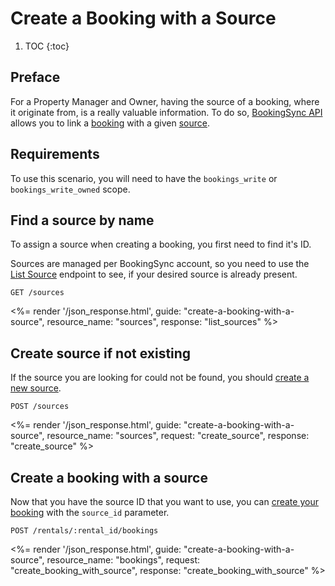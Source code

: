 # Create a Booking with a Source

1. TOC
{:toc}


## Preface

For a Property Manager and Owner, having the source of a booking, where it originate from, is a really valuable information. To do so, [BookingSync API](/) allows you to link a [booking](/reference/endpoints/bookings) with a given [source](/reference/endpoints/sources).


## Requirements

To use this scenario, you will need to have the `bookings_write` or `bookings_write_owned` scope.


## Find a source by name

To assign a source when creating a booking, you first need to find it's ID.

Sources are managed per BookingSync account, so you need to use the [List Source](/reference/endpoints/sources/#list-sources/) endpoint to see, if your desired source is already present.

~~~
GET /sources
~~~

<%= render '/json_response.html', guide: "create-a-booking-with-a-source",
  resource_name: "sources", response: "list_sources" %>


## Create source if not existing

If the source you are looking for could not be found, you should [create a new source](/reference/endpoints/sources/#create-a-new-source/).

~~~~
POST /sources
~~~~

<%= render '/json_response.html', guide: "create-a-booking-with-a-source",
  resource_name: "sources", request: "create_source", response: "create_source" %>


## Create a booking with a source

Now that you have the source ID that you want to use, you can [create your booking](/reference/endpoints/bookings/#create-a-new-booking/) with the `source_id` parameter.

~~~~
POST /rentals/:rental_id/bookings
~~~~

<%= render '/json_response.html', guide: "create-a-booking-with-a-source",
  resource_name: "bookings", request: "create_booking_with_source", response: "create_booking_with_source" %>
